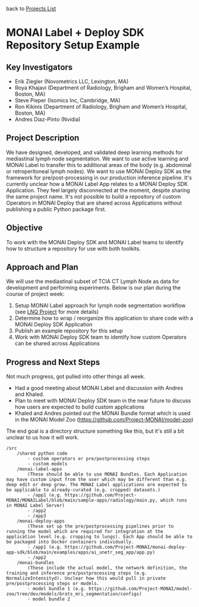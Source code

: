 back to [Projects List](../../README.md#ProjectsList)

# MONAI Label + Deploy SDK Repository Setup Example

## Key Investigators
- Erik Ziegler (Novometrics LLC, Lexington, MA)
- Roya Khajavi (Department of Radiology, Brigham and Women’s Hospital, Boston, MA)
- Steve Pieper (Isomics Inc, Cambridge, MA)
- Ron Kikinis (Department of Radiology, Brigham and Women’s Hospital, Boston, MA)
- Andres Diaz-Pinto (Nvidia)
  
## Project Description
We have designed, developed, and validated deep learning methods for mediastinal lymph node segmentation. We want to use active learning and MONAI Label to transfer this to additional areas of the body (e.g. abdominal or retroperitoneal lymph nodes). We want to use MONAI Deploy SDK as the framework for pre/post-processing in our production inference pipeline. It's currently unclear how a MONAI Label App relates to a MONAI Deploy SDK Application. They feel largely disconnected at the moment, despite sharing the same project name. It's not possible to build a repository of custom Operators in MONAI Deploy that are shared across Applications without publishing a public Python package first.

## Objective

To work with the MONAI Deploy SDK and MONAI Label teams to identify how to structure a repository for use with both toolkits. 

## Approach and Plan

We will use the mediastinal subset of TCIA CT Lymph Node as data for development and performing experiments. Below is our plan during the course of project week:
1. Setup MONAI Label approach for lymph node segmentation workflow (see [LNQ Project](../LNQ/README.md) for more details)
2. Determine how to wrap / reorganize this application to share code with a MONAI Deploy SDK Application
3. Publish an example repository for this setup
4. Work with MONAI Deploy SDK team to identify how custom Operators can be shared across Applications
   
## Progress and Next Steps
Not much progress, got pulled into other things all week.
- Had a good meeting about MONAI Label and discussion with Andres and Khaled.
- Plan to meet with MONAI Deploy SDK team in the near future to discuss how users are expected to build custom applications
- Khaled and Andres pointed out the MONAI Bundle format which is used in the MONAI Model Zoo (https://github.com/Project-MONAI/model-zoo)

The end goal is a directory structure something like this, but it's still a bit unclear to us how it will work.

```
/src
	/shared python code
		- custom operators or pre/postprocessing steps
		- custom models
	/monai-label-apps 
        (These should be able to use MONAI Bundles. Each Application may have custom input from the user which may be different than e.g. deep edit or deep grow. The MONAI Label applications are expected to be applicable to already-curated (e.g. cropped) datasets.)
		- /app1 (e.g. https://github.com/Project-MONAI/MONAILabel/blob/main/sample-apps/radiology/main.py, which runs in MONAI Label Server)
		- /app2 
		- /app3 
	/monai-deploy-apps
        (These set up the pre/postprocessing pipelines prior to running the model which are required for integration at the application level (e.g. cropping to lungs). Each App should be able to be packaged into Docker containers individually.
		- /app1 (e.g. https://github.com/Project-MONAI/monai-deploy-app-sdk/blob/main/examples/apps/ai_unetr_seg_app/app.py)
		- /app2
	/monai-bundles
        (These include the actual model, the network definition, the training and inference pre/postprocessing steps (e.g. NormalizeIntensityd). Unclear how this would pull in private pre/postprocessing steps or models.
		- model bundle 1 (e.g. https://github.com/Project-MONAI/model-zoo/tree/dev/models/brats_mri_segmentation/configs)
		- model bundle 2
